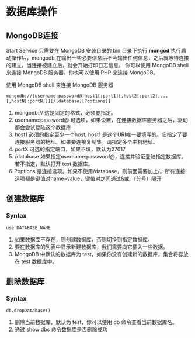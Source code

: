# 数据库操作

## MongoDB连接

Start Service 只需要在 MongoDB 安装目录的 bin 目录下执行 **mongod**  执行启动操作后，mongodb 在输出一些必要信息后不会输出任何信息，之后就等待连接的建立，当连接被建立后，就会开始打印日志信息。 你可以使用 MongoDB shell 来连接 MongoDB 服务器。你也可以使用 PHP 来连接 MongoDB。

使用 MongoDB shell 来连接 MongoDB 服务器

```text
mongodb://[username:password@]host1[:port1][,host2[:port2],...[,hostN[:portN]]][/[database][?options]]
```

1. mongodb:// 这是固定的格式，必须要指定。
2. username:password@ 可选项，如果设置，在连接数据库服务器之后，驱动都会尝试登陆这个数据库
3. host1 必须的指定至少一个host, host1 是这个URI唯一要填写的。它指定了要连接服务器的地址。如果要连接复制集，请指定多个主机地址。
4. portX 可选的指定端口，如果不填，默认为27017
5. /database 如果指定username:password@，连接并验证登陆指定数据库。若不指定，默认打开 test 数据库。
6. ?options 是连接选项。如果不使用/database，则前面需要加上/。所有连接选项都是键值对name=value，键值对之间通过&或;（分号）隔开

## 创建数据库

### Syntax

```text
use DATABASE_NAME
```

1. 如果数据库不存在，则创建数据库，否则切换到指定数据库。
2. 要在数据库的列表中显示新建数据库，我们需要向它插入一些数据。
3. MongoDB 中默认的数据库为 test，如果你没有创建新的数据库，集合将存放在 test 数据库中。

## 删除数据库

### Syntax

```text
db.dropDatabase()
```

1. 删除当前数据库，默认为 test，你可以使用 db 命令查看当前数据库名。
2. 通过 show dbs 命令数据库是否删除成功

